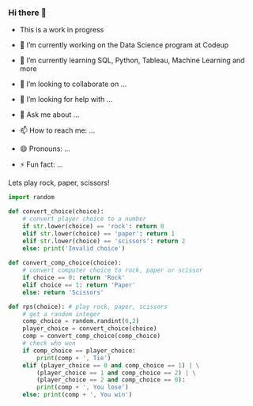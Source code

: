 ### Hi there 👋

- This is a work in progress

- 🔭 I’m currently working on the Data Science program at Codeup
- 🌱 I’m currently learning SQL, Python, Tableau, Machine Learning and more
- 👯 I’m looking to collaborate on ...
- 🤔 I’m looking for help with ...
- 💬 Ask me about ...
- 📫 How to reach me: ...
- 😄 Pronouns: ...
- ⚡ Fun fact: ...

Lets play rock, paper, scissors!

```python
import random

def convert_choice(choice):
    # convert player choice to a number
    if str.lower(choice) == 'rock': return 0
    elif str.lower(choice) == 'paper': return 1
    elif str.lower(choice) == 'scissors': return 2
    else: print('Invalid choice')
        
def convert_comp_choice(choice):
    # convert computer choice to rock, paper or scissor
    if choice == 0: return 'Rock'
    elif choice == 1: return 'Paper'
    else: return 'Scissors'

def rps(choice): # play rock, paper, scissors
    # get a random integer
    comp_choice = random.randint(0,2)
    player_choice = convert_choice(choice)
    comp = convert_comp_choice(comp_choice)
    # check who won
    if comp_choice == player_choice:
        print(comp + ', Tie')
    elif (player_choice == 0 and comp_choice == 1) | \
        (player_choice == 1 and comp_choice == 2) | \
        (player_choice == 2 and comp_choice == 0):
        print(comp + ', You lose')
    else: print(comp + ', You win')
```
